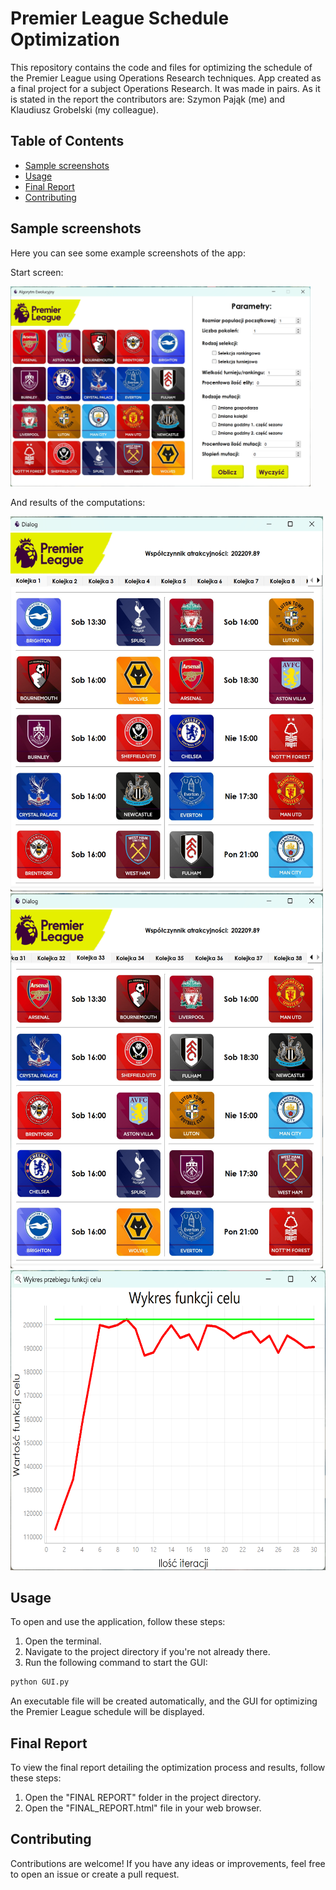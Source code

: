 # Premier League Schedule Optimization

This repository contains the code and files for optimizing the schedule of the Premier League using Operations Research techniques. App created as a final project for a subject Operations Research. It was made in pairs. As it is stated in the report the contributors are: Szymon Pająk (me) and Klaudiusz Grobelski (my colleague).

## Table of Contents
- [Sample screenshots](#sample-screenshots)
- [Usage](#usage)
- [Final Report](#final-report)
- [Contributing](#contributing)

## Sample screenshots
Here you can see some example screenshots of the app:

Start screen:

<img src="https://github.com/szpajak/portfolio/blob/main/OR%20Final%20Project%20App/report%20files/images/Zrzut%20ekranu%202024-03-17%20170509.png" height="320" width="480">

And results of the computations:

<img src="https://github.com/szpajak/portfolio/blob/main/OR%20Final%20Project%20App/report%20files/images/Zrzut%20ekranu%202024-03-17%201708593.png" height="600" width="500">
<img src="https://github.com/szpajak/portfolio/blob/main/OR%20Final%20Project%20App/report%20files/images/Zrzut%20ekranu%202024-03-17%201709514.png" height="600" width="500">
<img src="https://github.com/szpajak/portfolio/blob/main/OR%20Final%20Project%20App/report%20files/images/Zrzut%20ekranu%202024-03-17%201707352.png" height="480" width="600">

## Usage
To open and use the application, follow these steps:
1. Open the terminal.
2. Navigate to the project directory if you're not already there.
3. Run the following command to start the GUI:

```bash
python GUI.py
```

An executable file will be created automatically, and the GUI for optimizing the Premier League schedule will be displayed.

## Final Report
To view the final report detailing the optimization process and results, follow these steps:
1. Open the "FINAL REPORT" folder in the project directory.
2. Open the "FINAL_REPORT.html" file in your web browser.

## Contributing
Contributions are welcome! If you have any ideas or improvements, feel free to open an issue or create a pull request.


